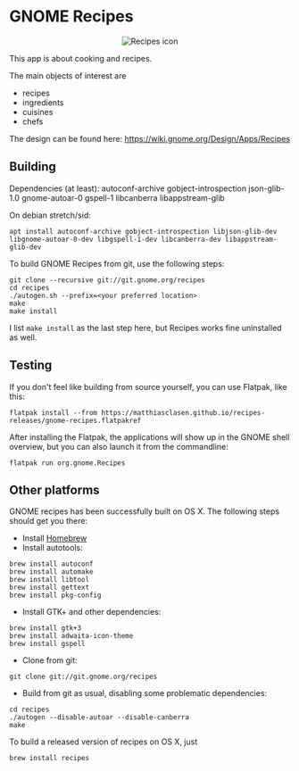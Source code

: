 GNOME Recipes
=============

<p align="center">
  <img src="https://github.com/matthiasclasen/gr/blob/master/data/icons/512x512/org.gnome.Recipes.png?raw=true" alt="Recipes icon"/>
</p>

This app is about cooking and recipes.

The main objects of interest are

- recipes
- ingredients
- cuisines
- chefs

The design can be found here: https://wiki.gnome.org/Design/Apps/Recipes

Building
--------

Dependencies (at least): autoconf-archive gobject-introspection json-glib-1.0 gnome-autoar-0 gspell-1 libcanberra libappstream-glib

On debian stretch/sid:
```
apt install autoconf-archive gobject-introspection libjson-glib-dev libgnome-autoar-0-dev libgspell-1-dev libcanberra-dev libappstream-glib-dev
```

To build GNOME Recipes from git, use the following steps:

```
git clone --recursive git://git.gnome.org/recipes
cd recipes
./autogen.sh --prefix=<your preferred location>
make
make install
```
I list `make install` as the last step here, but Recipes works fine uninstalled as well.

Testing
-------

If you don't feel like building from source yourself, you can use Flatpak, like this:

```
flatpak install --from https://matthiasclasen.github.io/recipes-releases/gnome-recipes.flatpakref
```

After installing the Flatpak, the applications will show up in the GNOME shell overview, but you can also launch it from the commandline:

```
flatpak run org.gnome.Recipes
```

Other platforms
---------------

GNOME recipes has been successfully built on OS X. The following steps should get you there:

- Install [Homebrew](http://brew.sh/)
- Install autotools:
```
brew install autoconf
brew install automake
brew install libtool
brew install gettext
brew install pkg-config
```
- Install GTK+ and other dependencies:
```
brew install gtk+3
brew install adwaita-icon-theme
brew install gspell
```
- Clone from git:
```
git clone git://git.gnome.org/recipes
```
- Build from git as usual, disabling some problematic dependencies:
```
cd recipes
./autogen --disable-autoar --disable-canberra
make
```
To build a released version of recipes on OS X, just

```
brew install recipes
```
